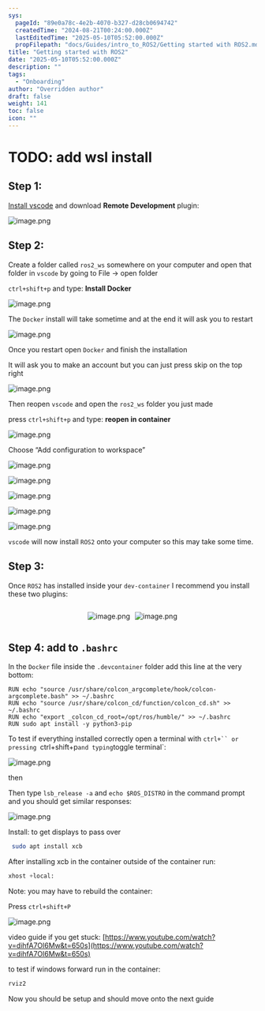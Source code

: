 ```yaml
---
sys:
  pageId: "89e0a78c-4e2b-4070-b327-d28cb0694742"
  createdTime: "2024-08-21T00:24:00.000Z"
  lastEditedTime: "2025-05-10T05:52:00.000Z"
  propFilepath: "docs/Guides/intro_to_ROS2/Getting started with ROS2.md"
title: "Getting started with ROS2"
date: "2025-05-10T05:52:00.000Z"
description: ""
tags:
  - "Onboarding"
author: "Overridden author"
draft: false
weight: 141
toc: false
icon: ""
---
```


# TODO: add wsl install

## Step 1:

[Install vscode](https://code.visualstudio.com/download) and download **Remote Development** plugin:

![image.png](https://prod-files-secure.s3.us-west-2.amazonaws.com/d518164a-d88e-44d1-a4ee-3adb3bd8bce0/efb52993-1881-4a40-b95e-6f020334f022/image.png?X-Amz-Algorithm=AWS4-HMAC-SHA256&X-Amz-Content-Sha256=UNSIGNED-PAYLOAD&X-Amz-Credential=ASIAZI2LB4662SXRVK73%2F20250704%2Fus-west-2%2Fs3%2Faws4_request&X-Amz-Date=20250704T034140Z&X-Amz-Expires=3600&X-Amz-Security-Token=IQoJb3JpZ2luX2VjEBsaCXVzLXdlc3QtMiJHMEUCIQDrKLi2bA%2FIMKCuP4Sr7ZKcBCPZjUC1Rh%2BSKzVyBJgKTAIgGHA%2BVE0K5Fg06%2FOigGnEOml5FbWkAnmwhP9rkeC3YEcq%2FwMIJBAAGgw2Mzc0MjMxODM4MDUiDIPDWkj45BlaWJb6nSrcAzj3nPUQnVvnen7ET8WBWf0d3QaLHMiyizLSaR5zE8kCJCeeo5a%2B9cPSa6kx93MT0nCxEbi5c31%2FcWkIOTmTJSE4bVwbYqXZrID9V4gcHMeb3rXBmStH0ABfvhIBAStd2QmybC3ZCBwzp79SSpYGMfvq2USRWN1JVyh%2F45rcr%2FxBMIkx6OFckXxJ1tCzRLx39AI%2B0X4I16DMbnfgGuWKLukrbYQUL90%2BLQOGrFY7QVTD1ldadcdX61ubQQEph2k3rR4JNPq04rx4XlbW%2FoBtKOQfEsyc%2FD6HGYfLVmSFlqy7YKA6ysJ5ZxOikaQjE6DNk9L86hVMlF%2BA%2B77WJdAKmE%2Bj3T9OxmnYOAlvjFPAeaesm2qqBiUOxcb%2FGRoEL4koMj4MM2o5wXdjcLO4Kh6p4q%2Bg0PkuAN5dM0WUX9dDYhowoLCn8nTfKD3hQqoai1OQyAf7Q0oi40ZUSSn499sZGEpsKYWl8DA5RhHuL4S65MCbKc%2BLYGLNX3Hh26XdvJGNuYYVJYeFLktXQKZixBv0Gw2G9cp0noh%2BF9FIx%2F72cl7mB6y9OTf85L3e4XZdKhWy01hD3rc6To3M1Cr4mOZncaWfJPoYTmZzjBy%2FOWONkcCeV8LVRWVsb6MZmtDIMIGOncMGOqUBDKiEfksirmkXRog3302qE9LqXkkvktK3Wfdrrg%2FNG4C7CdOcOA9jgMWuRWiIfqNTvqzEjSt8gwyKi7DTPthWPr6vFvJwPSgsbRoCffj1UE26xVQWYA3pQn0Jf0twYq6j8GRsfEEtxMShyPO5Yuq8l49n40ZO4bbCoV7%2FVabCZnz26uHlBcG2tragKRsZoBTCCmQdk53q%2FnUZil5w4zyl%2B2kvw0ry&X-Amz-Signature=a4e20e91acd174fde4fad2efd4b64e685f979d4464105a647de25ec581b0afb8&X-Amz-SignedHeaders=host&x-amz-checksum-mode=ENABLED&x-id=GetObject)

## Step 2:

Create a folder called `ros2_ws` somewhere on your computer and open that folder in `vscode` by going to File → open folder 

`ctrl+shift+p` and type: **Install Docker**

![image.png](https://prod-files-secure.s3.us-west-2.amazonaws.com/d518164a-d88e-44d1-a4ee-3adb3bd8bce0/2269dc0e-1cd5-47ff-bceb-c04ad9b2eab0/image.png?X-Amz-Algorithm=AWS4-HMAC-SHA256&X-Amz-Content-Sha256=UNSIGNED-PAYLOAD&X-Amz-Credential=ASIAZI2LB4662SXRVK73%2F20250704%2Fus-west-2%2Fs3%2Faws4_request&X-Amz-Date=20250704T034140Z&X-Amz-Expires=3600&X-Amz-Security-Token=IQoJb3JpZ2luX2VjEBsaCXVzLXdlc3QtMiJHMEUCIQDrKLi2bA%2FIMKCuP4Sr7ZKcBCPZjUC1Rh%2BSKzVyBJgKTAIgGHA%2BVE0K5Fg06%2FOigGnEOml5FbWkAnmwhP9rkeC3YEcq%2FwMIJBAAGgw2Mzc0MjMxODM4MDUiDIPDWkj45BlaWJb6nSrcAzj3nPUQnVvnen7ET8WBWf0d3QaLHMiyizLSaR5zE8kCJCeeo5a%2B9cPSa6kx93MT0nCxEbi5c31%2FcWkIOTmTJSE4bVwbYqXZrID9V4gcHMeb3rXBmStH0ABfvhIBAStd2QmybC3ZCBwzp79SSpYGMfvq2USRWN1JVyh%2F45rcr%2FxBMIkx6OFckXxJ1tCzRLx39AI%2B0X4I16DMbnfgGuWKLukrbYQUL90%2BLQOGrFY7QVTD1ldadcdX61ubQQEph2k3rR4JNPq04rx4XlbW%2FoBtKOQfEsyc%2FD6HGYfLVmSFlqy7YKA6ysJ5ZxOikaQjE6DNk9L86hVMlF%2BA%2B77WJdAKmE%2Bj3T9OxmnYOAlvjFPAeaesm2qqBiUOxcb%2FGRoEL4koMj4MM2o5wXdjcLO4Kh6p4q%2Bg0PkuAN5dM0WUX9dDYhowoLCn8nTfKD3hQqoai1OQyAf7Q0oi40ZUSSn499sZGEpsKYWl8DA5RhHuL4S65MCbKc%2BLYGLNX3Hh26XdvJGNuYYVJYeFLktXQKZixBv0Gw2G9cp0noh%2BF9FIx%2F72cl7mB6y9OTf85L3e4XZdKhWy01hD3rc6To3M1Cr4mOZncaWfJPoYTmZzjBy%2FOWONkcCeV8LVRWVsb6MZmtDIMIGOncMGOqUBDKiEfksirmkXRog3302qE9LqXkkvktK3Wfdrrg%2FNG4C7CdOcOA9jgMWuRWiIfqNTvqzEjSt8gwyKi7DTPthWPr6vFvJwPSgsbRoCffj1UE26xVQWYA3pQn0Jf0twYq6j8GRsfEEtxMShyPO5Yuq8l49n40ZO4bbCoV7%2FVabCZnz26uHlBcG2tragKRsZoBTCCmQdk53q%2FnUZil5w4zyl%2B2kvw0ry&X-Amz-Signature=9f2ba652299dae665f31bebe8bf44dc5755e940be76f6c00916c8099f991f8d8&X-Amz-SignedHeaders=host&x-amz-checksum-mode=ENABLED&x-id=GetObject)

The `Docker` install will take sometime and at the end it will ask you to restart

![image.png](https://prod-files-secure.s3.us-west-2.amazonaws.com/d518164a-d88e-44d1-a4ee-3adb3bd8bce0/ed233f78-be33-4b1f-b89c-9c346c0e961e/image.png?X-Amz-Algorithm=AWS4-HMAC-SHA256&X-Amz-Content-Sha256=UNSIGNED-PAYLOAD&X-Amz-Credential=ASIAZI2LB4662SXRVK73%2F20250704%2Fus-west-2%2Fs3%2Faws4_request&X-Amz-Date=20250704T034140Z&X-Amz-Expires=3600&X-Amz-Security-Token=IQoJb3JpZ2luX2VjEBsaCXVzLXdlc3QtMiJHMEUCIQDrKLi2bA%2FIMKCuP4Sr7ZKcBCPZjUC1Rh%2BSKzVyBJgKTAIgGHA%2BVE0K5Fg06%2FOigGnEOml5FbWkAnmwhP9rkeC3YEcq%2FwMIJBAAGgw2Mzc0MjMxODM4MDUiDIPDWkj45BlaWJb6nSrcAzj3nPUQnVvnen7ET8WBWf0d3QaLHMiyizLSaR5zE8kCJCeeo5a%2B9cPSa6kx93MT0nCxEbi5c31%2FcWkIOTmTJSE4bVwbYqXZrID9V4gcHMeb3rXBmStH0ABfvhIBAStd2QmybC3ZCBwzp79SSpYGMfvq2USRWN1JVyh%2F45rcr%2FxBMIkx6OFckXxJ1tCzRLx39AI%2B0X4I16DMbnfgGuWKLukrbYQUL90%2BLQOGrFY7QVTD1ldadcdX61ubQQEph2k3rR4JNPq04rx4XlbW%2FoBtKOQfEsyc%2FD6HGYfLVmSFlqy7YKA6ysJ5ZxOikaQjE6DNk9L86hVMlF%2BA%2B77WJdAKmE%2Bj3T9OxmnYOAlvjFPAeaesm2qqBiUOxcb%2FGRoEL4koMj4MM2o5wXdjcLO4Kh6p4q%2Bg0PkuAN5dM0WUX9dDYhowoLCn8nTfKD3hQqoai1OQyAf7Q0oi40ZUSSn499sZGEpsKYWl8DA5RhHuL4S65MCbKc%2BLYGLNX3Hh26XdvJGNuYYVJYeFLktXQKZixBv0Gw2G9cp0noh%2BF9FIx%2F72cl7mB6y9OTf85L3e4XZdKhWy01hD3rc6To3M1Cr4mOZncaWfJPoYTmZzjBy%2FOWONkcCeV8LVRWVsb6MZmtDIMIGOncMGOqUBDKiEfksirmkXRog3302qE9LqXkkvktK3Wfdrrg%2FNG4C7CdOcOA9jgMWuRWiIfqNTvqzEjSt8gwyKi7DTPthWPr6vFvJwPSgsbRoCffj1UE26xVQWYA3pQn0Jf0twYq6j8GRsfEEtxMShyPO5Yuq8l49n40ZO4bbCoV7%2FVabCZnz26uHlBcG2tragKRsZoBTCCmQdk53q%2FnUZil5w4zyl%2B2kvw0ry&X-Amz-Signature=4147ea52089604fd0431bfa2efb38351facbc20ae3c71d188eee0d5fd5c78e11&X-Amz-SignedHeaders=host&x-amz-checksum-mode=ENABLED&x-id=GetObject)

Once you restart open `Docker` and finish the installation

It will ask you to make an account but you can just press skip on the top right

![image.png](https://prod-files-secure.s3.us-west-2.amazonaws.com/d518164a-d88e-44d1-a4ee-3adb3bd8bce0/21010ad9-1659-4fd9-9f59-9932a09b2a3d/image.png?X-Amz-Algorithm=AWS4-HMAC-SHA256&X-Amz-Content-Sha256=UNSIGNED-PAYLOAD&X-Amz-Credential=ASIAZI2LB4662SXRVK73%2F20250704%2Fus-west-2%2Fs3%2Faws4_request&X-Amz-Date=20250704T034140Z&X-Amz-Expires=3600&X-Amz-Security-Token=IQoJb3JpZ2luX2VjEBsaCXVzLXdlc3QtMiJHMEUCIQDrKLi2bA%2FIMKCuP4Sr7ZKcBCPZjUC1Rh%2BSKzVyBJgKTAIgGHA%2BVE0K5Fg06%2FOigGnEOml5FbWkAnmwhP9rkeC3YEcq%2FwMIJBAAGgw2Mzc0MjMxODM4MDUiDIPDWkj45BlaWJb6nSrcAzj3nPUQnVvnen7ET8WBWf0d3QaLHMiyizLSaR5zE8kCJCeeo5a%2B9cPSa6kx93MT0nCxEbi5c31%2FcWkIOTmTJSE4bVwbYqXZrID9V4gcHMeb3rXBmStH0ABfvhIBAStd2QmybC3ZCBwzp79SSpYGMfvq2USRWN1JVyh%2F45rcr%2FxBMIkx6OFckXxJ1tCzRLx39AI%2B0X4I16DMbnfgGuWKLukrbYQUL90%2BLQOGrFY7QVTD1ldadcdX61ubQQEph2k3rR4JNPq04rx4XlbW%2FoBtKOQfEsyc%2FD6HGYfLVmSFlqy7YKA6ysJ5ZxOikaQjE6DNk9L86hVMlF%2BA%2B77WJdAKmE%2Bj3T9OxmnYOAlvjFPAeaesm2qqBiUOxcb%2FGRoEL4koMj4MM2o5wXdjcLO4Kh6p4q%2Bg0PkuAN5dM0WUX9dDYhowoLCn8nTfKD3hQqoai1OQyAf7Q0oi40ZUSSn499sZGEpsKYWl8DA5RhHuL4S65MCbKc%2BLYGLNX3Hh26XdvJGNuYYVJYeFLktXQKZixBv0Gw2G9cp0noh%2BF9FIx%2F72cl7mB6y9OTf85L3e4XZdKhWy01hD3rc6To3M1Cr4mOZncaWfJPoYTmZzjBy%2FOWONkcCeV8LVRWVsb6MZmtDIMIGOncMGOqUBDKiEfksirmkXRog3302qE9LqXkkvktK3Wfdrrg%2FNG4C7CdOcOA9jgMWuRWiIfqNTvqzEjSt8gwyKi7DTPthWPr6vFvJwPSgsbRoCffj1UE26xVQWYA3pQn0Jf0twYq6j8GRsfEEtxMShyPO5Yuq8l49n40ZO4bbCoV7%2FVabCZnz26uHlBcG2tragKRsZoBTCCmQdk53q%2FnUZil5w4zyl%2B2kvw0ry&X-Amz-Signature=d5f06feb223d817021b13388ec5a4d6bd48372db33d41337a2c2b774fba87ccd&X-Amz-SignedHeaders=host&x-amz-checksum-mode=ENABLED&x-id=GetObject)

Then reopen `vscode` and open the `ros2_ws` folder you just made

press `ctrl+shift+p` and type: **reopen in container**

![image.png](https://prod-files-secure.s3.us-west-2.amazonaws.com/d518164a-d88e-44d1-a4ee-3adb3bd8bce0/4e93b8c2-41ad-488c-8095-c74205196118/image.png?X-Amz-Algorithm=AWS4-HMAC-SHA256&X-Amz-Content-Sha256=UNSIGNED-PAYLOAD&X-Amz-Credential=ASIAZI2LB4662SXRVK73%2F20250704%2Fus-west-2%2Fs3%2Faws4_request&X-Amz-Date=20250704T034140Z&X-Amz-Expires=3600&X-Amz-Security-Token=IQoJb3JpZ2luX2VjEBsaCXVzLXdlc3QtMiJHMEUCIQDrKLi2bA%2FIMKCuP4Sr7ZKcBCPZjUC1Rh%2BSKzVyBJgKTAIgGHA%2BVE0K5Fg06%2FOigGnEOml5FbWkAnmwhP9rkeC3YEcq%2FwMIJBAAGgw2Mzc0MjMxODM4MDUiDIPDWkj45BlaWJb6nSrcAzj3nPUQnVvnen7ET8WBWf0d3QaLHMiyizLSaR5zE8kCJCeeo5a%2B9cPSa6kx93MT0nCxEbi5c31%2FcWkIOTmTJSE4bVwbYqXZrID9V4gcHMeb3rXBmStH0ABfvhIBAStd2QmybC3ZCBwzp79SSpYGMfvq2USRWN1JVyh%2F45rcr%2FxBMIkx6OFckXxJ1tCzRLx39AI%2B0X4I16DMbnfgGuWKLukrbYQUL90%2BLQOGrFY7QVTD1ldadcdX61ubQQEph2k3rR4JNPq04rx4XlbW%2FoBtKOQfEsyc%2FD6HGYfLVmSFlqy7YKA6ysJ5ZxOikaQjE6DNk9L86hVMlF%2BA%2B77WJdAKmE%2Bj3T9OxmnYOAlvjFPAeaesm2qqBiUOxcb%2FGRoEL4koMj4MM2o5wXdjcLO4Kh6p4q%2Bg0PkuAN5dM0WUX9dDYhowoLCn8nTfKD3hQqoai1OQyAf7Q0oi40ZUSSn499sZGEpsKYWl8DA5RhHuL4S65MCbKc%2BLYGLNX3Hh26XdvJGNuYYVJYeFLktXQKZixBv0Gw2G9cp0noh%2BF9FIx%2F72cl7mB6y9OTf85L3e4XZdKhWy01hD3rc6To3M1Cr4mOZncaWfJPoYTmZzjBy%2FOWONkcCeV8LVRWVsb6MZmtDIMIGOncMGOqUBDKiEfksirmkXRog3302qE9LqXkkvktK3Wfdrrg%2FNG4C7CdOcOA9jgMWuRWiIfqNTvqzEjSt8gwyKi7DTPthWPr6vFvJwPSgsbRoCffj1UE26xVQWYA3pQn0Jf0twYq6j8GRsfEEtxMShyPO5Yuq8l49n40ZO4bbCoV7%2FVabCZnz26uHlBcG2tragKRsZoBTCCmQdk53q%2FnUZil5w4zyl%2B2kvw0ry&X-Amz-Signature=aecb9769d7a89ec7879adf682d6cbb089ff34e1b67d160f092b63c2ff81c969d&X-Amz-SignedHeaders=host&x-amz-checksum-mode=ENABLED&x-id=GetObject)

Choose “Add configuration to workspace”

![image.png](https://prod-files-secure.s3.us-west-2.amazonaws.com/d518164a-d88e-44d1-a4ee-3adb3bd8bce0/9560b282-5060-4989-ba37-97e7b2c22476/image.png?X-Amz-Algorithm=AWS4-HMAC-SHA256&X-Amz-Content-Sha256=UNSIGNED-PAYLOAD&X-Amz-Credential=ASIAZI2LB4662SXRVK73%2F20250704%2Fus-west-2%2Fs3%2Faws4_request&X-Amz-Date=20250704T034140Z&X-Amz-Expires=3600&X-Amz-Security-Token=IQoJb3JpZ2luX2VjEBsaCXVzLXdlc3QtMiJHMEUCIQDrKLi2bA%2FIMKCuP4Sr7ZKcBCPZjUC1Rh%2BSKzVyBJgKTAIgGHA%2BVE0K5Fg06%2FOigGnEOml5FbWkAnmwhP9rkeC3YEcq%2FwMIJBAAGgw2Mzc0MjMxODM4MDUiDIPDWkj45BlaWJb6nSrcAzj3nPUQnVvnen7ET8WBWf0d3QaLHMiyizLSaR5zE8kCJCeeo5a%2B9cPSa6kx93MT0nCxEbi5c31%2FcWkIOTmTJSE4bVwbYqXZrID9V4gcHMeb3rXBmStH0ABfvhIBAStd2QmybC3ZCBwzp79SSpYGMfvq2USRWN1JVyh%2F45rcr%2FxBMIkx6OFckXxJ1tCzRLx39AI%2B0X4I16DMbnfgGuWKLukrbYQUL90%2BLQOGrFY7QVTD1ldadcdX61ubQQEph2k3rR4JNPq04rx4XlbW%2FoBtKOQfEsyc%2FD6HGYfLVmSFlqy7YKA6ysJ5ZxOikaQjE6DNk9L86hVMlF%2BA%2B77WJdAKmE%2Bj3T9OxmnYOAlvjFPAeaesm2qqBiUOxcb%2FGRoEL4koMj4MM2o5wXdjcLO4Kh6p4q%2Bg0PkuAN5dM0WUX9dDYhowoLCn8nTfKD3hQqoai1OQyAf7Q0oi40ZUSSn499sZGEpsKYWl8DA5RhHuL4S65MCbKc%2BLYGLNX3Hh26XdvJGNuYYVJYeFLktXQKZixBv0Gw2G9cp0noh%2BF9FIx%2F72cl7mB6y9OTf85L3e4XZdKhWy01hD3rc6To3M1Cr4mOZncaWfJPoYTmZzjBy%2FOWONkcCeV8LVRWVsb6MZmtDIMIGOncMGOqUBDKiEfksirmkXRog3302qE9LqXkkvktK3Wfdrrg%2FNG4C7CdOcOA9jgMWuRWiIfqNTvqzEjSt8gwyKi7DTPthWPr6vFvJwPSgsbRoCffj1UE26xVQWYA3pQn0Jf0twYq6j8GRsfEEtxMShyPO5Yuq8l49n40ZO4bbCoV7%2FVabCZnz26uHlBcG2tragKRsZoBTCCmQdk53q%2FnUZil5w4zyl%2B2kvw0ry&X-Amz-Signature=f177e2622ac48eba5f83cd5e40ead17a0fbc00e0e7a6cdd9774d3ac11df5243d&X-Amz-SignedHeaders=host&x-amz-checksum-mode=ENABLED&x-id=GetObject)

![image.png](https://prod-files-secure.s3.us-west-2.amazonaws.com/d518164a-d88e-44d1-a4ee-3adb3bd8bce0/2ee63f81-886b-48e8-a553-dc6e5eac99e4/image.png?X-Amz-Algorithm=AWS4-HMAC-SHA256&X-Amz-Content-Sha256=UNSIGNED-PAYLOAD&X-Amz-Credential=ASIAZI2LB4662SXRVK73%2F20250704%2Fus-west-2%2Fs3%2Faws4_request&X-Amz-Date=20250704T034140Z&X-Amz-Expires=3600&X-Amz-Security-Token=IQoJb3JpZ2luX2VjEBsaCXVzLXdlc3QtMiJHMEUCIQDrKLi2bA%2FIMKCuP4Sr7ZKcBCPZjUC1Rh%2BSKzVyBJgKTAIgGHA%2BVE0K5Fg06%2FOigGnEOml5FbWkAnmwhP9rkeC3YEcq%2FwMIJBAAGgw2Mzc0MjMxODM4MDUiDIPDWkj45BlaWJb6nSrcAzj3nPUQnVvnen7ET8WBWf0d3QaLHMiyizLSaR5zE8kCJCeeo5a%2B9cPSa6kx93MT0nCxEbi5c31%2FcWkIOTmTJSE4bVwbYqXZrID9V4gcHMeb3rXBmStH0ABfvhIBAStd2QmybC3ZCBwzp79SSpYGMfvq2USRWN1JVyh%2F45rcr%2FxBMIkx6OFckXxJ1tCzRLx39AI%2B0X4I16DMbnfgGuWKLukrbYQUL90%2BLQOGrFY7QVTD1ldadcdX61ubQQEph2k3rR4JNPq04rx4XlbW%2FoBtKOQfEsyc%2FD6HGYfLVmSFlqy7YKA6ysJ5ZxOikaQjE6DNk9L86hVMlF%2BA%2B77WJdAKmE%2Bj3T9OxmnYOAlvjFPAeaesm2qqBiUOxcb%2FGRoEL4koMj4MM2o5wXdjcLO4Kh6p4q%2Bg0PkuAN5dM0WUX9dDYhowoLCn8nTfKD3hQqoai1OQyAf7Q0oi40ZUSSn499sZGEpsKYWl8DA5RhHuL4S65MCbKc%2BLYGLNX3Hh26XdvJGNuYYVJYeFLktXQKZixBv0Gw2G9cp0noh%2BF9FIx%2F72cl7mB6y9OTf85L3e4XZdKhWy01hD3rc6To3M1Cr4mOZncaWfJPoYTmZzjBy%2FOWONkcCeV8LVRWVsb6MZmtDIMIGOncMGOqUBDKiEfksirmkXRog3302qE9LqXkkvktK3Wfdrrg%2FNG4C7CdOcOA9jgMWuRWiIfqNTvqzEjSt8gwyKi7DTPthWPr6vFvJwPSgsbRoCffj1UE26xVQWYA3pQn0Jf0twYq6j8GRsfEEtxMShyPO5Yuq8l49n40ZO4bbCoV7%2FVabCZnz26uHlBcG2tragKRsZoBTCCmQdk53q%2FnUZil5w4zyl%2B2kvw0ry&X-Amz-Signature=da2f2a4a2c953d2eaaa1843fbb894f61baeba474e81cf0edaf9c800971c87b1f&X-Amz-SignedHeaders=host&x-amz-checksum-mode=ENABLED&x-id=GetObject)

![image.png](https://prod-files-secure.s3.us-west-2.amazonaws.com/d518164a-d88e-44d1-a4ee-3adb3bd8bce0/ae1580b2-b048-407e-aed9-b584224a7a04/image.png?X-Amz-Algorithm=AWS4-HMAC-SHA256&X-Amz-Content-Sha256=UNSIGNED-PAYLOAD&X-Amz-Credential=ASIAZI2LB4662SXRVK73%2F20250704%2Fus-west-2%2Fs3%2Faws4_request&X-Amz-Date=20250704T034140Z&X-Amz-Expires=3600&X-Amz-Security-Token=IQoJb3JpZ2luX2VjEBsaCXVzLXdlc3QtMiJHMEUCIQDrKLi2bA%2FIMKCuP4Sr7ZKcBCPZjUC1Rh%2BSKzVyBJgKTAIgGHA%2BVE0K5Fg06%2FOigGnEOml5FbWkAnmwhP9rkeC3YEcq%2FwMIJBAAGgw2Mzc0MjMxODM4MDUiDIPDWkj45BlaWJb6nSrcAzj3nPUQnVvnen7ET8WBWf0d3QaLHMiyizLSaR5zE8kCJCeeo5a%2B9cPSa6kx93MT0nCxEbi5c31%2FcWkIOTmTJSE4bVwbYqXZrID9V4gcHMeb3rXBmStH0ABfvhIBAStd2QmybC3ZCBwzp79SSpYGMfvq2USRWN1JVyh%2F45rcr%2FxBMIkx6OFckXxJ1tCzRLx39AI%2B0X4I16DMbnfgGuWKLukrbYQUL90%2BLQOGrFY7QVTD1ldadcdX61ubQQEph2k3rR4JNPq04rx4XlbW%2FoBtKOQfEsyc%2FD6HGYfLVmSFlqy7YKA6ysJ5ZxOikaQjE6DNk9L86hVMlF%2BA%2B77WJdAKmE%2Bj3T9OxmnYOAlvjFPAeaesm2qqBiUOxcb%2FGRoEL4koMj4MM2o5wXdjcLO4Kh6p4q%2Bg0PkuAN5dM0WUX9dDYhowoLCn8nTfKD3hQqoai1OQyAf7Q0oi40ZUSSn499sZGEpsKYWl8DA5RhHuL4S65MCbKc%2BLYGLNX3Hh26XdvJGNuYYVJYeFLktXQKZixBv0Gw2G9cp0noh%2BF9FIx%2F72cl7mB6y9OTf85L3e4XZdKhWy01hD3rc6To3M1Cr4mOZncaWfJPoYTmZzjBy%2FOWONkcCeV8LVRWVsb6MZmtDIMIGOncMGOqUBDKiEfksirmkXRog3302qE9LqXkkvktK3Wfdrrg%2FNG4C7CdOcOA9jgMWuRWiIfqNTvqzEjSt8gwyKi7DTPthWPr6vFvJwPSgsbRoCffj1UE26xVQWYA3pQn0Jf0twYq6j8GRsfEEtxMShyPO5Yuq8l49n40ZO4bbCoV7%2FVabCZnz26uHlBcG2tragKRsZoBTCCmQdk53q%2FnUZil5w4zyl%2B2kvw0ry&X-Amz-Signature=5b0a721b3fc09a9be54ade56526b8648c112c0f5ac480427575974526cc0961d&X-Amz-SignedHeaders=host&x-amz-checksum-mode=ENABLED&x-id=GetObject)

![image.png](https://prod-files-secure.s3.us-west-2.amazonaws.com/d518164a-d88e-44d1-a4ee-3adb3bd8bce0/53255b28-f75e-430f-b9e3-c0ac8577e42b/image.png?X-Amz-Algorithm=AWS4-HMAC-SHA256&X-Amz-Content-Sha256=UNSIGNED-PAYLOAD&X-Amz-Credential=ASIAZI2LB4662SXRVK73%2F20250704%2Fus-west-2%2Fs3%2Faws4_request&X-Amz-Date=20250704T034140Z&X-Amz-Expires=3600&X-Amz-Security-Token=IQoJb3JpZ2luX2VjEBsaCXVzLXdlc3QtMiJHMEUCIQDrKLi2bA%2FIMKCuP4Sr7ZKcBCPZjUC1Rh%2BSKzVyBJgKTAIgGHA%2BVE0K5Fg06%2FOigGnEOml5FbWkAnmwhP9rkeC3YEcq%2FwMIJBAAGgw2Mzc0MjMxODM4MDUiDIPDWkj45BlaWJb6nSrcAzj3nPUQnVvnen7ET8WBWf0d3QaLHMiyizLSaR5zE8kCJCeeo5a%2B9cPSa6kx93MT0nCxEbi5c31%2FcWkIOTmTJSE4bVwbYqXZrID9V4gcHMeb3rXBmStH0ABfvhIBAStd2QmybC3ZCBwzp79SSpYGMfvq2USRWN1JVyh%2F45rcr%2FxBMIkx6OFckXxJ1tCzRLx39AI%2B0X4I16DMbnfgGuWKLukrbYQUL90%2BLQOGrFY7QVTD1ldadcdX61ubQQEph2k3rR4JNPq04rx4XlbW%2FoBtKOQfEsyc%2FD6HGYfLVmSFlqy7YKA6ysJ5ZxOikaQjE6DNk9L86hVMlF%2BA%2B77WJdAKmE%2Bj3T9OxmnYOAlvjFPAeaesm2qqBiUOxcb%2FGRoEL4koMj4MM2o5wXdjcLO4Kh6p4q%2Bg0PkuAN5dM0WUX9dDYhowoLCn8nTfKD3hQqoai1OQyAf7Q0oi40ZUSSn499sZGEpsKYWl8DA5RhHuL4S65MCbKc%2BLYGLNX3Hh26XdvJGNuYYVJYeFLktXQKZixBv0Gw2G9cp0noh%2BF9FIx%2F72cl7mB6y9OTf85L3e4XZdKhWy01hD3rc6To3M1Cr4mOZncaWfJPoYTmZzjBy%2FOWONkcCeV8LVRWVsb6MZmtDIMIGOncMGOqUBDKiEfksirmkXRog3302qE9LqXkkvktK3Wfdrrg%2FNG4C7CdOcOA9jgMWuRWiIfqNTvqzEjSt8gwyKi7DTPthWPr6vFvJwPSgsbRoCffj1UE26xVQWYA3pQn0Jf0twYq6j8GRsfEEtxMShyPO5Yuq8l49n40ZO4bbCoV7%2FVabCZnz26uHlBcG2tragKRsZoBTCCmQdk53q%2FnUZil5w4zyl%2B2kvw0ry&X-Amz-Signature=db67368c50027c600731c87df9afe26644a4951790e27ccc522f9d9fda9081e3&X-Amz-SignedHeaders=host&x-amz-checksum-mode=ENABLED&x-id=GetObject)

![image.png](https://prod-files-secure.s3.us-west-2.amazonaws.com/d518164a-d88e-44d1-a4ee-3adb3bd8bce0/7c562767-5af9-4ffb-97d1-327bcdf4ee00/image.png?X-Amz-Algorithm=AWS4-HMAC-SHA256&X-Amz-Content-Sha256=UNSIGNED-PAYLOAD&X-Amz-Credential=ASIAZI2LB4662SXRVK73%2F20250704%2Fus-west-2%2Fs3%2Faws4_request&X-Amz-Date=20250704T034140Z&X-Amz-Expires=3600&X-Amz-Security-Token=IQoJb3JpZ2luX2VjEBsaCXVzLXdlc3QtMiJHMEUCIQDrKLi2bA%2FIMKCuP4Sr7ZKcBCPZjUC1Rh%2BSKzVyBJgKTAIgGHA%2BVE0K5Fg06%2FOigGnEOml5FbWkAnmwhP9rkeC3YEcq%2FwMIJBAAGgw2Mzc0MjMxODM4MDUiDIPDWkj45BlaWJb6nSrcAzj3nPUQnVvnen7ET8WBWf0d3QaLHMiyizLSaR5zE8kCJCeeo5a%2B9cPSa6kx93MT0nCxEbi5c31%2FcWkIOTmTJSE4bVwbYqXZrID9V4gcHMeb3rXBmStH0ABfvhIBAStd2QmybC3ZCBwzp79SSpYGMfvq2USRWN1JVyh%2F45rcr%2FxBMIkx6OFckXxJ1tCzRLx39AI%2B0X4I16DMbnfgGuWKLukrbYQUL90%2BLQOGrFY7QVTD1ldadcdX61ubQQEph2k3rR4JNPq04rx4XlbW%2FoBtKOQfEsyc%2FD6HGYfLVmSFlqy7YKA6ysJ5ZxOikaQjE6DNk9L86hVMlF%2BA%2B77WJdAKmE%2Bj3T9OxmnYOAlvjFPAeaesm2qqBiUOxcb%2FGRoEL4koMj4MM2o5wXdjcLO4Kh6p4q%2Bg0PkuAN5dM0WUX9dDYhowoLCn8nTfKD3hQqoai1OQyAf7Q0oi40ZUSSn499sZGEpsKYWl8DA5RhHuL4S65MCbKc%2BLYGLNX3Hh26XdvJGNuYYVJYeFLktXQKZixBv0Gw2G9cp0noh%2BF9FIx%2F72cl7mB6y9OTf85L3e4XZdKhWy01hD3rc6To3M1Cr4mOZncaWfJPoYTmZzjBy%2FOWONkcCeV8LVRWVsb6MZmtDIMIGOncMGOqUBDKiEfksirmkXRog3302qE9LqXkkvktK3Wfdrrg%2FNG4C7CdOcOA9jgMWuRWiIfqNTvqzEjSt8gwyKi7DTPthWPr6vFvJwPSgsbRoCffj1UE26xVQWYA3pQn0Jf0twYq6j8GRsfEEtxMShyPO5Yuq8l49n40ZO4bbCoV7%2FVabCZnz26uHlBcG2tragKRsZoBTCCmQdk53q%2FnUZil5w4zyl%2B2kvw0ry&X-Amz-Signature=cc7e58bcce9d5cc0ab374874b2bef906dc25fb1d70ecb4fdbbbc400dd97e99e2&X-Amz-SignedHeaders=host&x-amz-checksum-mode=ENABLED&x-id=GetObject)

`vscode` will now install `ROS2` onto your computer so this may take some time.

## Step 3:

Once `ROS2` has installed inside your `dev-container` I recommend you install these two plugins:

<div style="display: flex;flex-direction: row; column-gap:10px; max-width: 630px;justify-content: center;">
<div>

![image.png](https://prod-files-secure.s3.us-west-2.amazonaws.com/d518164a-d88e-44d1-a4ee-3adb3bd8bce0/3fc3d550-5a54-4ba1-ba6b-faa01cdb7369/image.png?X-Amz-Algorithm=AWS4-HMAC-SHA256&X-Amz-Content-Sha256=UNSIGNED-PAYLOAD&X-Amz-Credential=ASIAZI2LB46666OOV3R5%2F20250704%2Fus-west-2%2Fs3%2Faws4_request&X-Amz-Date=20250704T034146Z&X-Amz-Expires=3600&X-Amz-Security-Token=IQoJb3JpZ2luX2VjEBsaCXVzLXdlc3QtMiJHMEUCIQDHlavVwyhMq16FI%2FnAJ6%2FWnddMT4cnFhBfHkjjFMJfowIgJrkv%2B2KZ1a0CVZWEQ8t%2FdHl%2BjkTaN6UBdALlnGyQ0GUq%2FwMIJBAAGgw2Mzc0MjMxODM4MDUiDPDESFBesanbk6FF%2FSrcAxFFiFqsFk5NyqCh0z5gjmgkIIzvknCJPyvzHHr0fFnxMI%2BNJI%2B9%2F5ilsZ9OI%2B6VY%2Byu%2B6IJB8UwXWFYXHVi6b5lDwWQW30u2lv%2Bsst36XPxuRGbstMZ%2BX5FRvteBGU2%2FALnol5szRYkpFfTGsQnj2J6tzUHABGw5BRt1TiImRPCkAMfDykFMW%2B6rP%2B9kRx2dzTcrIKt1C9VitFL81%2FjxkeBe6bmCJhuuuPVPB3Ns89mZ9tMauz88xlwPYf%2BkYI5gddacDujoWYuDsdsRppQpFQWTJsuJkPVIhsRfzmMwVKo1JbFJSl5mro%2FMmTMOhj8jm2iDcCr8juOaXBfMM7U%2ByRItmiL4T2nJpIj5kmQFZ8cFSKuYAwRq7GMtveG29EMLLZAuMaW03Q9RBX1Woilb%2Bw6bMNstqv2gZ8x5Fu7XLBSGayuB3ud2etGiegXt9kY%2FYqm8ZZs3u4OiBVLP2MiDNuDcT%2FyBE%2FjP3fMGZirQHamsq%2BCiKySRkTAFZJxPAdtujAszoO5mDnp9R2%2BDQClwQtUm8D2eBFI3x%2BlRfUHuVYya2thY7uwvi%2FEYHKAW0uDJi%2FuQrbT%2Fpp09kqIczw4xx2g2Q%2FNXaXojCO%2BLJn2bKHf%2FzY0%2B%2Bi4M7fptfD7MPaNncMGOqUBr13pH2eARtWnUEAf2K5vrnk7s5d69iVJbxF%2BdhAIB4yTb6TbumFsA46s2HssaiBQMQva1Ow86Tk80bebfI7jcJcdtjJkxt0w2dXp5USTklp4Elc5VluXOk1uoZn7RzbyAu9%2BnS%2F0OLAgnstaM%2FfNmTZsXNLXT1oqgUf2YdSOK0enUqxFE6%2F8HuB%2BywvaxfxaT4G%2FW%2B%2BZIZ53bmX8aiiXDRsD85C6&X-Amz-Signature=a0028edd1b98f0cee0d1dff287b3d4f294d326be21c36a31128bd1ad44163af3&X-Amz-SignedHeaders=host&x-amz-checksum-mode=ENABLED&x-id=GetObject)

</div>
<div>

![image.png](https://prod-files-secure.s3.us-west-2.amazonaws.com/d518164a-d88e-44d1-a4ee-3adb3bd8bce0/d994cc66-13c2-4093-a5a3-f84cf4601a82/image.png?X-Amz-Algorithm=AWS4-HMAC-SHA256&X-Amz-Content-Sha256=UNSIGNED-PAYLOAD&X-Amz-Credential=ASIAZI2LB466UFKM7YQQ%2F20250704%2Fus-west-2%2Fs3%2Faws4_request&X-Amz-Date=20250704T034147Z&X-Amz-Expires=3600&X-Amz-Security-Token=IQoJb3JpZ2luX2VjEBsaCXVzLXdlc3QtMiJGMEQCIH%2B%2FuUASOgcZIz9qIa9UBVE%2BzVjp3th%2F8NG3y9hJ2wrHAiAeLaGe6VNUkkdSHpaouUjv3k21qlSG3QWZbgvwlKQmrir%2FAwgkEAAaDDYzNzQyMzE4MzgwNSIMiPiceiWbyje1cYUJKtwDLFZ0yeeDGPmQqHaRLhgVYqPNlX15AplZlLt2lF7Atte9GsmHivZsNKaN5TFwtaCaRVcqHPK1YYGQADC%2FNG4rNIG7Um5YHTlNlH5Ban%2FcU1ZAThNDMsh9aS%2FhDRAFY59jstglLPRpMQCOq5SLR%2BOzsYTups11zQ3o2GaagrtbSRy733diR%2FiMQCOUZ6zDPiSzwEs%2F0vwTB4HTJf131wvR%2B0c%2F7n4dSFejbJqf%2FaNhqABHFpuhPRv0ooJ6X4GdaOYCt%2BEiOAbnUSb%2FaeG8xy0HvDxELrVFJk6mUCP40U14KgbpqH6gkyaQ4GAYTw6jZR2Ph5KwouutVzgaaiLOCBuZl9aEKNKF0JRK8OB%2BcrwVtRzlijOK1eunM544fzKXQB73YNU%2F9%2BPlVzffEhOf8KOggU9%2BXCddJOozqflHcK301BD92pUNXiYub5LY2W9h9SobuM1zWbD3VOPHhWsuMGXaLbhbObjwtGSnsC3LAou%2B1EqeuJAsFncPcaz5olKiBrbFiuWZMX6usU81ASNocBEi2Wgf2%2BWvBGryyvg8LfJ%2BifkWBw0wLlntc8%2FZP%2B9fNXjQkdnBv6mb4L4vfDivW1kZA9RethXkAuqyZnrdi4Vv9eLNeC2FRg0dbderbq0w1Y2dwwY6pgEozzMZah4aeAHQrAhKHj5JpXRvNNt87TtwJg3f5%2BjUUAk2vgFZ0OO2zsCr0lT%2FcLmXg0CgRQg7OH4BCvLiWSUNsho2VcThpqq4qMHrmBjLjODAg5AXrDE9x1HxGJF%2F%2F0j3RRepD08wh3kdOwB0FPnX6jWQLgDaa4%2BeKERyrTfUEgrEvAaT2NxU0DFfOcrsT8%2Fs9cCfMV0hcdSOnNr%2BjXGWgK7jGEg%2F&X-Amz-Signature=78f9cbaf9d56f4732b218c29e4180cfe5b63be8e51187e82c2766ab9135ec645&X-Amz-SignedHeaders=host&x-amz-checksum-mode=ENABLED&x-id=GetObject)

</div>
</div>

## Step 4: add to `.bashrc`

In the `Docker` file inside the `.devcontainer` folder add this line at the very bottom: 

```docker
RUN echo "source /usr/share/colcon_argcomplete/hook/colcon-argcomplete.bash" >> ~/.bashrc
RUN echo "source /usr/share/colcon_cd/function/colcon_cd.sh" >> ~/.bashrc
RUN echo "export _colcon_cd_root=/opt/ros/humble/" >> ~/.bashrc
RUN sudo apt install -y python3-pip 
```

To test if everything installed correctly open a terminal with `ctrl+`` or pressing `ctrl+shift+p` and typing `toggle terminal`:

![image.png](https://prod-files-secure.s3.us-west-2.amazonaws.com/d518164a-d88e-44d1-a4ee-3adb3bd8bce0/6a4943d8-b04e-4c02-9a58-775f3384d1a5/image.png?X-Amz-Algorithm=AWS4-HMAC-SHA256&X-Amz-Content-Sha256=UNSIGNED-PAYLOAD&X-Amz-Credential=ASIAZI2LB4662SXRVK73%2F20250704%2Fus-west-2%2Fs3%2Faws4_request&X-Amz-Date=20250704T034140Z&X-Amz-Expires=3600&X-Amz-Security-Token=IQoJb3JpZ2luX2VjEBsaCXVzLXdlc3QtMiJHMEUCIQDrKLi2bA%2FIMKCuP4Sr7ZKcBCPZjUC1Rh%2BSKzVyBJgKTAIgGHA%2BVE0K5Fg06%2FOigGnEOml5FbWkAnmwhP9rkeC3YEcq%2FwMIJBAAGgw2Mzc0MjMxODM4MDUiDIPDWkj45BlaWJb6nSrcAzj3nPUQnVvnen7ET8WBWf0d3QaLHMiyizLSaR5zE8kCJCeeo5a%2B9cPSa6kx93MT0nCxEbi5c31%2FcWkIOTmTJSE4bVwbYqXZrID9V4gcHMeb3rXBmStH0ABfvhIBAStd2QmybC3ZCBwzp79SSpYGMfvq2USRWN1JVyh%2F45rcr%2FxBMIkx6OFckXxJ1tCzRLx39AI%2B0X4I16DMbnfgGuWKLukrbYQUL90%2BLQOGrFY7QVTD1ldadcdX61ubQQEph2k3rR4JNPq04rx4XlbW%2FoBtKOQfEsyc%2FD6HGYfLVmSFlqy7YKA6ysJ5ZxOikaQjE6DNk9L86hVMlF%2BA%2B77WJdAKmE%2Bj3T9OxmnYOAlvjFPAeaesm2qqBiUOxcb%2FGRoEL4koMj4MM2o5wXdjcLO4Kh6p4q%2Bg0PkuAN5dM0WUX9dDYhowoLCn8nTfKD3hQqoai1OQyAf7Q0oi40ZUSSn499sZGEpsKYWl8DA5RhHuL4S65MCbKc%2BLYGLNX3Hh26XdvJGNuYYVJYeFLktXQKZixBv0Gw2G9cp0noh%2BF9FIx%2F72cl7mB6y9OTf85L3e4XZdKhWy01hD3rc6To3M1Cr4mOZncaWfJPoYTmZzjBy%2FOWONkcCeV8LVRWVsb6MZmtDIMIGOncMGOqUBDKiEfksirmkXRog3302qE9LqXkkvktK3Wfdrrg%2FNG4C7CdOcOA9jgMWuRWiIfqNTvqzEjSt8gwyKi7DTPthWPr6vFvJwPSgsbRoCffj1UE26xVQWYA3pQn0Jf0twYq6j8GRsfEEtxMShyPO5Yuq8l49n40ZO4bbCoV7%2FVabCZnz26uHlBcG2tragKRsZoBTCCmQdk53q%2FnUZil5w4zyl%2B2kvw0ry&X-Amz-Signature=f76f6a1ee3848fc6dfb321ecde0957fe60186ca9eeb9a5cc472a2bbf4b6557bf&X-Amz-SignedHeaders=host&x-amz-checksum-mode=ENABLED&x-id=GetObject)

then 

Then type `lsb_release -a` and `echo $ROS_DISTRO` in the command prompt and you should get similar responses:

![image.png](https://prod-files-secure.s3.us-west-2.amazonaws.com/d518164a-d88e-44d1-a4ee-3adb3bd8bce0/3e635dec-a805-4e85-8b9e-d000e5b71a4e/image.png?X-Amz-Algorithm=AWS4-HMAC-SHA256&X-Amz-Content-Sha256=UNSIGNED-PAYLOAD&X-Amz-Credential=ASIAZI2LB4662SXRVK73%2F20250704%2Fus-west-2%2Fs3%2Faws4_request&X-Amz-Date=20250704T034140Z&X-Amz-Expires=3600&X-Amz-Security-Token=IQoJb3JpZ2luX2VjEBsaCXVzLXdlc3QtMiJHMEUCIQDrKLi2bA%2FIMKCuP4Sr7ZKcBCPZjUC1Rh%2BSKzVyBJgKTAIgGHA%2BVE0K5Fg06%2FOigGnEOml5FbWkAnmwhP9rkeC3YEcq%2FwMIJBAAGgw2Mzc0MjMxODM4MDUiDIPDWkj45BlaWJb6nSrcAzj3nPUQnVvnen7ET8WBWf0d3QaLHMiyizLSaR5zE8kCJCeeo5a%2B9cPSa6kx93MT0nCxEbi5c31%2FcWkIOTmTJSE4bVwbYqXZrID9V4gcHMeb3rXBmStH0ABfvhIBAStd2QmybC3ZCBwzp79SSpYGMfvq2USRWN1JVyh%2F45rcr%2FxBMIkx6OFckXxJ1tCzRLx39AI%2B0X4I16DMbnfgGuWKLukrbYQUL90%2BLQOGrFY7QVTD1ldadcdX61ubQQEph2k3rR4JNPq04rx4XlbW%2FoBtKOQfEsyc%2FD6HGYfLVmSFlqy7YKA6ysJ5ZxOikaQjE6DNk9L86hVMlF%2BA%2B77WJdAKmE%2Bj3T9OxmnYOAlvjFPAeaesm2qqBiUOxcb%2FGRoEL4koMj4MM2o5wXdjcLO4Kh6p4q%2Bg0PkuAN5dM0WUX9dDYhowoLCn8nTfKD3hQqoai1OQyAf7Q0oi40ZUSSn499sZGEpsKYWl8DA5RhHuL4S65MCbKc%2BLYGLNX3Hh26XdvJGNuYYVJYeFLktXQKZixBv0Gw2G9cp0noh%2BF9FIx%2F72cl7mB6y9OTf85L3e4XZdKhWy01hD3rc6To3M1Cr4mOZncaWfJPoYTmZzjBy%2FOWONkcCeV8LVRWVsb6MZmtDIMIGOncMGOqUBDKiEfksirmkXRog3302qE9LqXkkvktK3Wfdrrg%2FNG4C7CdOcOA9jgMWuRWiIfqNTvqzEjSt8gwyKi7DTPthWPr6vFvJwPSgsbRoCffj1UE26xVQWYA3pQn0Jf0twYq6j8GRsfEEtxMShyPO5Yuq8l49n40ZO4bbCoV7%2FVabCZnz26uHlBcG2tragKRsZoBTCCmQdk53q%2FnUZil5w4zyl%2B2kvw0ry&X-Amz-Signature=2d14deaee6f50e832eb78025eb1d22bffc3e3644f42ff4d980bf2b0c8f51c576&X-Amz-SignedHeaders=host&x-amz-checksum-mode=ENABLED&x-id=GetObject)

Install:  to get displays to pass over

```bash
 sudo apt install xcb
```

After installing xcb in the container outside of the container run:

```python
xhost +local:
```

Note: you may have to rebuild the container:

Press `ctrl+shift+P`

![image.png](https://prod-files-secure.s3.us-west-2.amazonaws.com/d518164a-d88e-44d1-a4ee-3adb3bd8bce0/6c2be660-2618-4c38-9c26-53554f7a0b7b/image.png?X-Amz-Algorithm=AWS4-HMAC-SHA256&X-Amz-Content-Sha256=UNSIGNED-PAYLOAD&X-Amz-Credential=ASIAZI2LB4662SXRVK73%2F20250704%2Fus-west-2%2Fs3%2Faws4_request&X-Amz-Date=20250704T034140Z&X-Amz-Expires=3600&X-Amz-Security-Token=IQoJb3JpZ2luX2VjEBsaCXVzLXdlc3QtMiJHMEUCIQDrKLi2bA%2FIMKCuP4Sr7ZKcBCPZjUC1Rh%2BSKzVyBJgKTAIgGHA%2BVE0K5Fg06%2FOigGnEOml5FbWkAnmwhP9rkeC3YEcq%2FwMIJBAAGgw2Mzc0MjMxODM4MDUiDIPDWkj45BlaWJb6nSrcAzj3nPUQnVvnen7ET8WBWf0d3QaLHMiyizLSaR5zE8kCJCeeo5a%2B9cPSa6kx93MT0nCxEbi5c31%2FcWkIOTmTJSE4bVwbYqXZrID9V4gcHMeb3rXBmStH0ABfvhIBAStd2QmybC3ZCBwzp79SSpYGMfvq2USRWN1JVyh%2F45rcr%2FxBMIkx6OFckXxJ1tCzRLx39AI%2B0X4I16DMbnfgGuWKLukrbYQUL90%2BLQOGrFY7QVTD1ldadcdX61ubQQEph2k3rR4JNPq04rx4XlbW%2FoBtKOQfEsyc%2FD6HGYfLVmSFlqy7YKA6ysJ5ZxOikaQjE6DNk9L86hVMlF%2BA%2B77WJdAKmE%2Bj3T9OxmnYOAlvjFPAeaesm2qqBiUOxcb%2FGRoEL4koMj4MM2o5wXdjcLO4Kh6p4q%2Bg0PkuAN5dM0WUX9dDYhowoLCn8nTfKD3hQqoai1OQyAf7Q0oi40ZUSSn499sZGEpsKYWl8DA5RhHuL4S65MCbKc%2BLYGLNX3Hh26XdvJGNuYYVJYeFLktXQKZixBv0Gw2G9cp0noh%2BF9FIx%2F72cl7mB6y9OTf85L3e4XZdKhWy01hD3rc6To3M1Cr4mOZncaWfJPoYTmZzjBy%2FOWONkcCeV8LVRWVsb6MZmtDIMIGOncMGOqUBDKiEfksirmkXRog3302qE9LqXkkvktK3Wfdrrg%2FNG4C7CdOcOA9jgMWuRWiIfqNTvqzEjSt8gwyKi7DTPthWPr6vFvJwPSgsbRoCffj1UE26xVQWYA3pQn0Jf0twYq6j8GRsfEEtxMShyPO5Yuq8l49n40ZO4bbCoV7%2FVabCZnz26uHlBcG2tragKRsZoBTCCmQdk53q%2FnUZil5w4zyl%2B2kvw0ry&X-Amz-Signature=6a0b6dec8bcc18a00ed16880c442762a93a2a444b1bb4ca8ff3e0dcba1dad6ca&X-Amz-SignedHeaders=host&x-amz-checksum-mode=ENABLED&x-id=GetObject)

video guide if you get stuck: [https://www.youtube.com/watch?v=dihfA7Ol6Mw&t=650s](https://www.youtube.com/watch?v=dihfA7Ol6Mw&t=650s)

to test if windows forward run in the container:

```bash
rviz2
```

Now you should be setup and should move onto the next guide 
